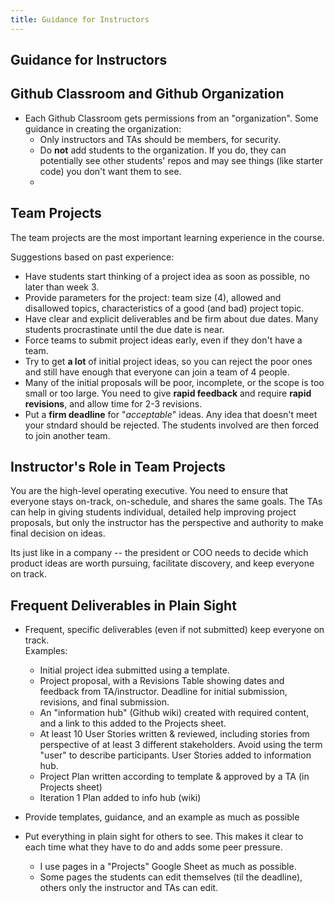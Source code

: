 ```yaml
---
title: Guidance for Instructors
---
```


## Guidance for Instructors

## Github Classroom and Github Organization

- Each Github Classroom gets permissions from an "organization". Some guidance in creating the organization:
  - Only instructors and TAs should be members, for security.
  - Do **not** add students to the organization. If you do, they can potentially see other students' repos and may see things (like starter code) you don't want them to see.
  - 

## Team Projects

The team projects are the most important learning experience in the course.

Suggestions based on past experience:
- Have students start thinking of a project idea as soon as possible, no later than week 3.
- Provide parameters for the project: team size (4), allowed and disallowed topics, characteristics of a good (and bad) project topic.
- Have clear and explicit deliverables and be firm about due dates.  Many students procrastinate until the due date is near.
- Force teams to submit project ideas early, even if they don't have a team. 
- Try to get **a lot** of initial project ideas, so you can reject the poor ones and still have enough that everyone can join a team of 4 people.
- Many of the initial proposals will be poor, incomplete, or the scope is too small or too large.  You need to give **rapid feedback** and require **rapid revisions**, and allow time for 2-3 revisions.
- Put a **firm deadline** for "*acceptable*" ideas. Any idea that doesn't meet your stndard should be rejected.  The students involved are then forced to join another team.

## Instructor's Role in Team Projects

You are the high-level operating executive.  You need to ensure that everyone stays on-track, on-schedule, and shares the same goals.  The TAs can help in giving students individual, detailed help improving project proposals, but only the instructor has the perspective and authority to make final decision on ideas.

Its just like in a company -- the president or COO needs to decide which product ideas are worth pursuing, facilitate discovery, and keep everyone on track.


## Frequent Deliverables in Plain Sight

- Frequent, specific deliverables (even if not submitted) keep everyone on track.    
  Examples:
  - Initial project idea submitted using a template.
  - Project proposal, with a Revisions Table showing dates and feedback from TA/instructor. Deadline for initial submission, revisions, and final submission.
  - An "information hub" (Github wiki) created with required content, and a link to this added to the Projects sheet.
  - At least 10 User Stories written & reviewed, including stories from perspective of at least 3 different stakeholders. Avoid using the term "user" to describe participants.  User Stories added to information hub.
  - Project Plan written according to template & approved by a TA (in Projects sheet)
  - Iteration 1 Plan added to info hub (wiki)
 
- Provide templates, guidance, and an example as much as possible
- Put everything in plain sight for others to see.  This makes it clear to each time what they have to do and adds some peer pressure.
  - I use pages in a "Projects" Google Sheet as much as possible.
  - Some pages the students can edit themselves (til the deadline), others only the instructor and TAs can edit.

